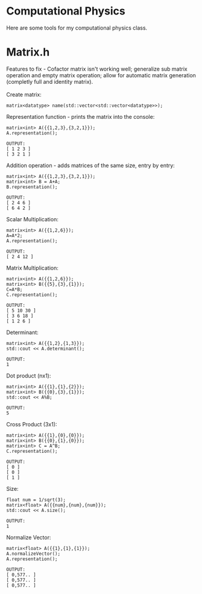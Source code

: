 # Computational Physics
Here are some tools for my computational physics class.
# Matrix.h
Features to fix - Cofactor matrix isn't working well; generalize sub matrix operation and empty matrix operation; allow for automatic matrix generation (completly full and identity matrix).</br></br>
Create matrix:
```
matrix<datatype> name(std::vector<std::vector<datatype>>);
```

Representation function - prints the matrix into the console:

```
matrix<int> A({{1,2,3},{3,2,1}});
A.representation();
```

```
OUTPUT:
[ 1 2 3 ]
[ 3 2 1 ]
```

Addition operation - adds matrices of the same size, entry by entry:
```
matrix<int> A({{1,2,3},{3,2,1}});
matrix<int> B = A+A;
B.representation();
```

```
OUTPUT:
[ 2 4 6 ]
[ 6 4 2 ]
```

Scalar Multiplication:
```
matrix<int> A({{1,2,6}});
A=A*2;
A.representation();
```

```
OUTPUT:
[ 2 4 12 ]
```

Matrix Multiplication:
```
matrix<int> A({{1,2,6}});
matrix<int> B({{5},{3},{1}});
C=A*B;
C.representation();
```

```
OUTPUT:
[ 5 10 30 ]
[ 3 6 18 ]
[ 1 2 6 ]
```
Determinant:
```
matrix<int> A({{1,2},{1,3}});
std::cout << A.determinant();
```

```
OUTPUT:
1
```
Dot product (nx1):
```
matrix<int> A({{1},{1},{2}});
matrix<int> B({{0},{3},{1}});
std::cout << A%B;
```

```
OUTPUT:
5
```
Cross Product (3x1):
```
matrix<int> A({{1},{0},{0}});
matrix<int> B({{0},{1},{0}});
matrix<int> C = A^B;
C.representation();
```

```
OUTPUT:
[ 0 ]
[ 0 ]
[ 1 ]

```
Size:
```
float num = 1/sqrt(3);
matrix<float> A({{num},{num},{num}});
std::cout << A.size();
```

```
OUTPUT:
1
```
Normalize Vector:
```
matrix<float> A({{1},{1},{1}});
A.normalizeVector();
A.representation();
```

```
OUTPUT:
[ 0,577.. ]
[ 0,577.. ]
[ 0,577.. ]
```

